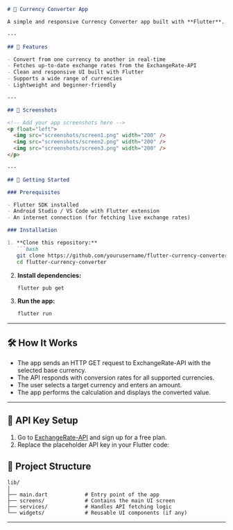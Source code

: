 ```markdown
# 💱 Currency Converter App

A simple and responsive Currency Converter app built with **Flutter**. It fetches real-time currency exchange rates using the **[ExchangeRate-API](https://www.exchangerate-api.com/)** (free plan) and allows users to convert between different currencies instantly.

---

## 🚀 Features

- Convert from one currency to another in real-time
- Fetches up-to-date exchange rates from the ExchangeRate-API
- Clean and responsive UI built with Flutter
- Supports a wide range of currencies
- Lightweight and beginner-friendly

---

## 📱 Screenshots

<!-- Add your app screenshots here -->
<p float="left">
  <img src="screenshots/screen1.png" width="200" />
  <img src="screenshots/screen2.png" width="200" />
  <img src="screenshots/screen3.png" width="200" />
</p>

---

## 🔧 Getting Started

### Prerequisites

- Flutter SDK installed
- Android Studio / VS Code with Flutter extension
- An internet connection (for fetching live exchange rates)

### Installation

1. **Clone this repository:**
   ```bash
   git clone https://github.com/yourusername/flutter-currency-converter.git
   cd flutter-currency-converter
   ```

2. **Install dependencies:**
   ```bash
   flutter pub get
   ```

3. **Run the app:**
   ```bash
   flutter run
   ```

---

## 🛠️ How It Works

- The app sends an HTTP GET request to ExchangeRate-API with the selected base currency.
- The API responds with conversion rates for all supported currencies.
- The user selects a target currency and enters an amount.
- The app performs the calculation and displays the converted value.

---

## 🔐 API Key Setup

1. Go to [ExchangeRate-API](https://www.exchangerate-api.com/) and sign up for a free plan.
2. Replace the placeholder API key in your Flutter code:

## 📂 Project Structure

```
lib/
│
├── main.dart            # Entry point of the app
├── screens/             # Contains the main UI screen
├── services/            # Handles API fetching logic
└── widgets/             # Reusable UI components (if any)
```

---



